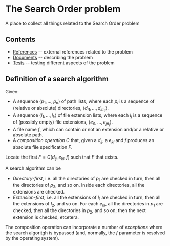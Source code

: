 # The Search Order problem

A place to collect all things related to the Search Order problem

## Contents

* [References](references/README.md) -- external references related to the problem
* [Documents](documents/README.md) -- describing the problem
* [Tests](tests/README.md) -- testing different aspects of the problem

## Definition of a search algorithm

Given: 

* A sequence $\langle p_1, \dots, p_n \rangle$ of path lists, where each $p_i$ is a sequence of (relative or absolute) directories, $\langle d_{i1}, \dots, d_{im_{i}}\rangle$.
* A sequence $\langle l_1, \dots, l_k \rangle$ of file extension lists, where each $l_j$ is a sequence of (possibly empty) file extensions, $\langle e_{i1}, \dots, e_{jn_{j}}\rangle$.
* A file name $f$, which can contain or not an extension and/or a relative or absolute path.
* A _composition operation_ $C$ that, given a $d_{ij}$, a $e_{kl}$ and $f$ produces an absolute file specification $F$.

Locate the first $F = C(d_{ij},e_{kl},f)$ such that $F$ that exists.

A search algorithm can be

* _Directory-first_, i.e. all the directories of $p_1$ are checked in turn, then all the directories of $p_2$, and so on. Inside each directories, all the extensions are checked.
* _Extension-first_, i.e. all the extensions of $l_1$ are checked in turn, then all the extensions of $l_2$, and so on. For each $e_{kl}$, all the directories in $p_1$ are checked, then all the directories in $p_2$, and so on; then the next extension is checked, etcetera.

The composition operation can incorporate a number of _exceptions_ where the search algoritgh is bypassed (and, normally, the $f$ parameter is resolved by the operating system).
